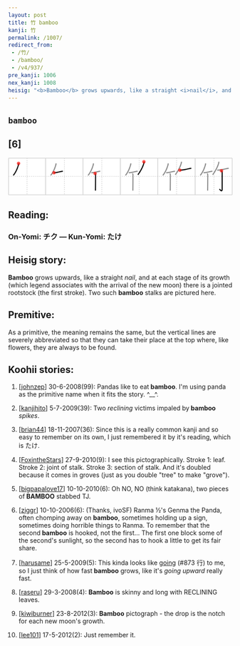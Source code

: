 ```yaml
---
layout: post
title: 竹 bamboo
kanji: 竹
permalink: /1007/
redirect_from:
 - /竹/
 - /bamboo/
 - /v4/937/
pre_kanji: 1006
nex_kanji: 1008
heisig: "<b>Bamboo</b> grows upwards, like a straight <i>nail</i>, and at each stage of its growth (which legend associates with the arrival of the new moon) there is a jointed rootstock (the first stroke). Two such <b>bamboo</b> stalks are pictured here. As a primitive, the meaning remains the same, but the vertical lines are severely abbreviated so that they can take their place at the top where, like flowers, they are always to be found."
---
```


## `bamboo`

## [6]

<div class="stroke"><img src="../images/E7ABB9.png" /></div>

## Reading:

### On-Yomi: チク &mdash; Kun-Yomi: たけ

## Heisig story:

<b>Bamboo</b> grows upwards, like a straight <i>nail</i>, and at each stage of its growth (which legend associates with the arrival of the new moon) there is a jointed rootstock (the first stroke). Two such <b>bamboo</b> stalks are pictured here.

## Premitive:

As a primitive, the meaning remains the same, but the vertical lines are severely abbreviated so that they can take their place at the top where, like flowers, they are always to be found.

## Koohii stories:

1) [<a href="http://kanji.koohii.com/profile/johnzep">johnzep</a>] 30-6-2008(99): Pandas like to eat<strong> bamboo</strong>. I&#039;m using panda as the primitive name when it fits the story. ^__^.

2) [<a href="http://kanji.koohii.com/profile/kanjihito">kanjihito</a>] 5-7-2009(39): Two <em>reclining</em> victims impaled by<strong> bamboo</strong> <em>spikes</em>.

3) [<a href="http://kanji.koohii.com/profile/brian44">brian44</a>] 18-11-2007(36): Since this is a really common kanji and so easy to remember on its own, I just remembered it by it&#039;s reading, which is たけ.

4) [<a href="http://kanji.koohii.com/profile/FoxintheStars">FoxintheStars</a>] 27-9-2010(9): I see this pictographically. Stroke 1: leaf. Stroke 2: joint of stalk. Stroke 3: section of stalk. And it&#039;s doubled because it comes in groves (just as you double &quot;tree&quot; to make &quot;grove&quot;).

5) [<a href="http://kanji.koohii.com/profile/bigpapalove17">bigpapalove17</a>] 10-10-2010(6): Oh NO, NO (think katakana), two pieces of<strong> BAMBOO</strong> stabbed TJ.

6) [<a href="http://kanji.koohii.com/profile/ziggr">ziggr</a>] 10-10-2006(6): (Thanks, ivoSF) Ranma ½&#039;s Genma the Panda, often chomping away on <strong>bamboo</strong>, sometimes holding up a sign, sometimes doing horrible things to Ranma. To remember that the second<strong> bamboo</strong> is hooked, not the first... The first one block some of the second&#039;s sunlight, so the second has to hook a little to get its fair share.

7) [<a href="http://kanji.koohii.com/profile/harusame">harusame</a>] 25-5-2009(5): This kinda looks like <a href="../v4/873">going</a> (#873 行) to me, so I just think of how fast<strong> bamboo</strong> grows, like it&#039;s <em>going upward</em> really fast.

8) [<a href="http://kanji.koohii.com/profile/raseru">raseru</a>] 29-3-2008(4): <strong>Bamboo</strong> is skinny and long with RECLINING leaves.

9) [<a href="http://kanji.koohii.com/profile/kiwiburner">kiwiburner</a>] 23-8-2012(3): <strong>Bamboo</strong> pictograph - the drop is the notch for each new moon&#039;s growth.

10) [<a href="http://kanji.koohii.com/profile/lee101">lee101</a>] 17-5-2012(2): Just remember it.

